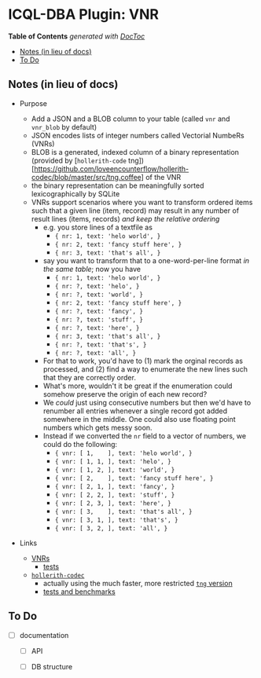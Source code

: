 
# ICQL-DBA Plugin: VNR

<!-- START doctoc generated TOC please keep comment here to allow auto update -->
<!-- DON'T EDIT THIS SECTION, INSTEAD RE-RUN doctoc TO UPDATE -->
**Table of Contents**  *generated with [DocToc](https://github.com/thlorenz/doctoc)*

- [Notes (in lieu of docs)](#notes-in-lieu-of-docs)
- [To Do](#to-do)

<!-- END doctoc generated TOC please keep comment here to allow auto update -->

## Notes (in lieu of docs)

* Purpose
  * Add a JSON and a BLOB column to your table (called `vnr` and `vnr_blob` by default)
  * JSON encodes lists of integer numbers called Vectorial NumbeRs (VNRs)
  * BLOB is a generated, indexed column of a binary representation (provided by [`hollerith-code`
    tng])[https://github.com/loveencounterflow/hollerith-codec/blob/master/src/tng.coffee] of the VNR
  * the binary representation can be meaningfully sorted lexicographically by SQLite
  * VNRs support scenarios where you want to transform ordered items such that a given line (item, record)
    may result in any number of result lines (items, records) *and keep the relative ordering*
    * e.g. you store lines of a textfile as
      * `{ nr: 1, text: 'helo world', }`
      * `{ nr: 2, text: 'fancy stuff here', }`
      * `{ nr: 3, text: 'that's all', }`
    * say you want to transform that to a one-word-per-line format *in the same table*; now you have
      * `{ nr: 1, text: 'helo world', }`
      * `{ nr: ?, text: 'helo', }`
      * `{ nr: ?, text: 'world', }`
      * `{ nr: 2, text: 'fancy stuff here', }`
      * `{ nr: ?, text: 'fancy', }`
      * `{ nr: ?, text: 'stuff', }`
      * `{ nr: ?, text: 'here', }`
      * `{ nr: 3, text: 'that's all', }`
      * `{ nr: ?, text: 'that's', }`
      * `{ nr: ?, text: 'all', }`
    * For that to work, you'd have to (1) mark the orginal records as processed, and (2) find a way to
      enumerate the new lines such that they are correctly order.
    * What's more, wouldn't it be great if the enumeration could somehow preserve the origin of each new
      record?
    * We *could* just using consecutive numbers but then we'd have to renumber all entries whenever a single
      record got added somewhere in the middle. One could also use floating point numbers which gets messy
      soon.
    * Instead if we converted the `nr` field to a vector of numbers, we could do the following:
      * `{ vnr: [ 1,    ], text: 'helo world', }`
      * `{ vnr: [ 1, 1, ], text: 'helo', }`
      * `{ vnr: [ 1, 2, ], text: 'world', }`
      * `{ vnr: [ 2,    ], text: 'fancy stuff here', }`
      * `{ vnr: [ 2, 1, ], text: 'fancy', }`
      * `{ vnr: [ 2, 2, ], text: 'stuff', }`
      * `{ vnr: [ 2, 3, ], text: 'here', }`
      * `{ vnr: [ 3,    ], text: 'that's all', }`
      * `{ vnr: [ 3, 1, ], text: 'that's', }`
      * `{ vnr: [ 3, 2, ], text: 'all', }`

* Links
  * [VNRs](https://github.com/loveencounterflow/datom/blob/master/src/vnr.coffee)
    * [tests](https://github.com/loveencounterflow/hengist/blob/master/dev/datom/src/vnr.test.coffee)
  * [`hollerith-codec`](https://github.com/loveencounterflow/hollerith-codec)
    * actually using the much faster, more restricted [`tng` version](https://github.com/loveencounterflow/hollerith-codec/blob/master/src/tng.coffee)
    * [tests and benchmarks](https://github.com/loveencounterflow/hengist/tree/master/dev/hollerith-codec/src)

## To Do

* [ ] documentation
  * [ ] API
  * [ ] DB structure

